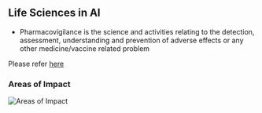 
## Life Sciences in AI

- Pharmacovigilance is the science and activities relating to the detection, assessment, understanding and prevention of adverse effects or any other medicine/vaccine related problem


Please refer [here](https://github.com/kkm24132/HealthcareAnalytics)

### Areas of Impact

![Areas of Impact](https://github.com/kkm24132/Mentoring_Enablement/blob/master/figures/Healthcare_AI_Impact.png)
